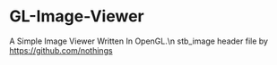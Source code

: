 # GL-Image-Viewer
A Simple Image Viewer Written In OpenGL.\n
stb_image header file by https://github.com/nothings
